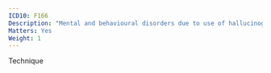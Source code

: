 ```yaml
---
ICD10: F166
Description: "Mental and behavioural disorders due to use of hallucinogens: Amnesic syndrome"
Matters: Yes
Weight: 1
---
```

Technique

